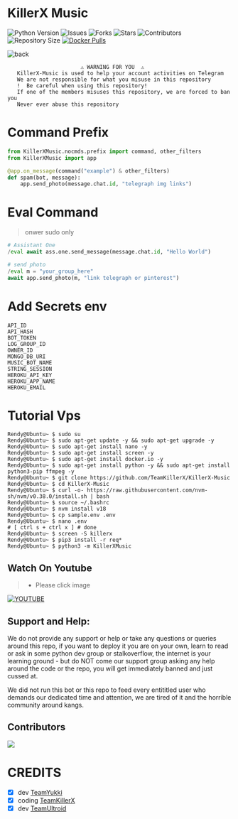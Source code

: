 # KillerX Music
![Python Version](https://img.shields.io/badge/python-3.9-green?style=for-the-badge&logo=appveyor)
![Issues](https://img.shields.io/github/issues/TeamKillerX/KillerX-Music?style=for-the-badge&logo=appveyor)
![Forks](https://img.shields.io/github/forks/TeamKillerX/KillerX-Music?style=for-the-badge&logo=appveyor)
![Stars](https://img.shields.io/github/stars/Randi356/KillerX-Music?style=for-the-badge&logo=appveyor)
![Contributors](https://img.shields.io/github/contributors/TeamKillerX/KillerX-Music?style=for-the-badge&logo=appveyor)
![Repository Size](https://img.shields.io/github/repo-size/TeamKillerX/KillerX-Music?style=for-the-badge&logo=appveyor)
[![Docker Pulls](https://img.shields.io/docker/pulls/rendyprojects/killerx-music)](https://hub.docker.com/r/rendyprojects/killerx-music/tags)

![back](https://user-images.githubusercontent.com/90479255/178405323-34f4af0b-5c1e-4822-b0d6-eb578e30ff54.png)
```
️                       ⚠️ WARNING FOR YOU ️ ️⚠️
   KillerX-Music is used to help your account activities on Telegram
   We are not responsible for what you misuse in this repository
   !  Be careful when using this repository!
   If one of the members misuses this repository, we are forced to ban you
   Never ever abuse this repository
```

# Command Prefix
```python
from KillerXMusic.nocmds.prefix import command, other_filters
from KillerXMusic import app

@app.on_message(command("example") & other_filters)
def spam(bot, message):
    app.send_photo(message.chat.id, "telegraph img links")
```

# Eval Command 
> onwer sudo only
```python
# Assistant One 
/eval await ass.one.send_message(message.chat.id, "Hello World")
```

```python
# send photo
/eval m = "your_group_here"
await app.send_photo(m, "link telegraph or pinterest")
```

# Add Secrets env
```
API_ID
API_HASH
BOT_TOKEN
LOG_GROUP_ID
OWNER_ID
MONGO_DB_URI
MUSIC_BOT_NAME
STRING_SESSION
HEROKU_API_KEY
HEROKU_APP_NAME
HEROKU_EMAIL
```

# Tutorial Vps
```console
Rendy@Ubuntu~ $ sudo su
Rendy@Ubuntu~ $ sudo apt-get update -y && sudo apt-get upgrade -y
Rendy@Ubuntu~ $ sudo apt-get install nano -y
Rendy@Ubuntu~ $ sudo apt-get install screen -y
Rendy@Ubuntu~ $ sudo apt-get install docker.io -y
Rendy@Ubuntu~ $ sudo apt-get install python -y && sudo apt-get install python3-pip ffmpeg -y
Rendy@Ubuntu~ $ git clone https://github.com/TeamKillerX/KillerX-Music
Rendy@Ubuntu~ $ cd KillerX-Music
Rendy@Ubuntu~ $ curl -o- https://raw.githubusercontent.com/nvm-sh/nvm/v0.38.0/install.sh | bash
Rendy@Ubuntu~ $ source ~/.bashrc
Rendy@Ubuntu~ $ nvm install v18
Rendy@Ubuntu~ $ cp sample.env .env
Rendy@Ubuntu~ $ nano .env
# [ ctrl s + ctrl x ] # done
Rendy@Ubuntu~ $ screen -S killerx
Rendy@Ubuntu~ $ pip3 install -r req*
Rendy@Ubuntu~ $ python3 -m KillerXMusic 
```

## Watch On Youtube
> * Please click image

[![YOUTUBE](https://www.google.com/url?q=https://3.bp.blogspot.com/-3QAmTyWieAI/XUTXWqXLVTI/AAAAAAAAAoA/150stBpxf1cFMJuUWFW7nfvxBTPZMmzQgCLcBGAs/s1600/neofetch%252Bon%252Bubuntu.webp&sa=U&ved=0ahUKEwiK9IeSg534AhVo8XMBHRhGBVwQ5hMIBQ&usg=AOvVaw3ymVAx_CtpX1PQd2SsEBlt)](http://www.youtube.com/watch?v=WK-iETytZGk&feature=youtu.be "Deploy KillerX Music On Vps")

## Support and Help:
We do not provide any support or help or take any questions or queries around this repo, if you want to deploy it you are on your own, learn to read or ask in some python dev group or stalkoverflow, the internet is your learning ground - but do NOT come our support group asking any help around the code or the repo, you will get immediately banned and just cussed at. 

We did not run this bot or this repo to feed every entititled user who demands our dedicated time and attention, we are tired of it and the horrible community around kangs.

## Contributors
<a href="https://github.com/TeamKillerX/KillerX-Music/graphs/contributors">
  <img src="https://contrib.rocks/image?repo=TeamKillerX/KillerX-Music" />
</a>

# CREDITS 
* [X] dev [TeamYukki](https://github.com/TeamYukki)
* [X] coding [TeamKillerX](https://github.com/TeamKillerX)
* [X] dev [TeamUltroid](https://github.com/TeamUltroid)
